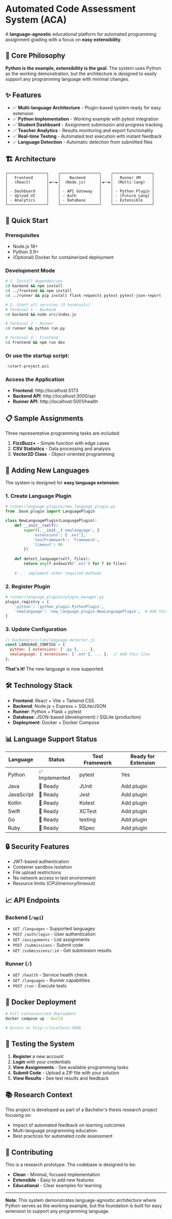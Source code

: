 # Automated Code Assessment System (ACA)

A **language-agnostic** educational platform for automated programming assignment grading with a focus on **easy extensibility**.

## 🎯 Core Philosophy

**Python is the example, extensibility is the goal.** The system uses Python as the working demonstration, but the architecture is designed to easily support any programming language with minimal changes.

## ✨ Features

- ✅ **Multi-language Architecture** - Plugin-based system ready for easy extension
- ✅ **Python Implementation** - Working example with pytest integration
- ✅ **Student Dashboard** - Assignment submission and progress tracking
- ✅ **Teacher Analytics** - Results monitoring and export functionality
- ✅ **Real-time Testing** - Automated test execution with instant feedback
- ✅ **Language Detection** - Automatic detection from submitted files

## 🏗️ Architecture

```
┌─────────────────┐    ┌─────────────────┐    ┌─────────────────┐
│   Frontend      │    │    Backend      │    │   Runner VM     │
│   (React)       │◄──►│  (Node.js)      │◄──►│  (Multi-lang)   │
│                 │    │                 │    │                 │
│ - Dashboard     │    │ - API Gateway   │    │ - Python Plugin │
│ - Upload UI     │    │ - Auth          │    │ - [Future Lang] │
│ - Analytics     │    │ - Database      │    │ - Extensible    │
└─────────────────┘    └─────────────────┘    └─────────────────┘
```

## 🚀 Quick Start

### Prerequisites
- Node.js 18+
- Python 3.9+
- (Optional) Docker for containerized deployment

### Development Mode
```bash
# 1. Install dependencies
cd backend && npm install
cd ../frontend && npm install  
cd ../runner && pip install flask requests pytest pytest-json-report

# 2. Start all services (3 terminals)
# Terminal 1 - Backend
cd backend && node src/index.js

# Terminal 2 - Runner  
cd runner && python run.py

# Terminal 3 - Frontend
cd frontend && npm run dev
```

### Or use the startup script:
```powershell
.\start-project.ps1
```

### Access the Application
- **Frontend**: http://localhost:5173
- **Backend API**: http://localhost:3000/api
- **Runner API**: http://localhost:5001/health

## 📋 Sample Assignments

Three representative programming tasks are included:

1. **FizzBuzz+** - Simple function with edge cases
2. **CSV Statistics** - Data processing and analysis  
3. **Vector2D Class** - Object-oriented programming

## 🔧 Adding New Languages

The system is designed for **easy language extension**:

### 1. Create Language Plugin
```python
# runner/language_plugins/new_language_plugin.py
from .base_plugin import LanguagePlugin

class NewLanguagePlugin(LanguagePlugin):
    def __init__(self):
        super().__init__('newlanguage', {
            'extensions': ['.ext'],
            'testFramework': 'framework',
            'timeout': 90
        })
    
    def detect_language(self, files):
        return any(f.endswith('.ext') for f in files)
    
    # ... implement other required methods
```

### 2. Register Plugin
```python
# runner/language_plugins/plugin_manager.py
plugin_registry = {
    'python': 'python_plugin.PythonPlugin',
    'newlanguage': 'new_language_plugin.NewLanguagePlugin',  # Add this line
}
```

### 3. Update Configuration
```javascript
// backend/src/lib/language-detector.js
const LANGUAGE_CONFIGS = {
  python: { extensions: ['.py'], ... },
  newlanguage: { extensions: ['.ext'], ... },  // Add this line
};
```

**That's it!** The new language is now supported.

## 🛠️ Technology Stack

- **Frontend**: React + Vite + Tailwind CSS
- **Backend**: Node.js + Express + SQLite/JSON
- **Runner**: Python + Flask + pytest
- **Database**: JSON-based (development) / SQLite (production)
- **Deployment**: Docker + Docker Compose

## 📊 Language Support Status

| Language | Status | Test Framework | Ready for Extension |
|----------|--------|----------------|-------------------|
| Python | ✅ Implemented | pytest | Yes |
| Java | 🔄 Ready | JUnit | Add plugin |
| JavaScript | 🔄 Ready | Jest | Add plugin |
| Kotlin | 🔄 Ready | Kotest | Add plugin |
| Swift | 🔄 Ready | XCTest | Add plugin |
| Go | 🔄 Ready | testing | Add plugin |
| Ruby | 🔄 Ready | RSpec | Add plugin |

## 🔒 Security Features

- JWT-based authentication
- Container sandbox isolation
- File upload restrictions
- No network access in test environment
- Resource limits (CPU/memory/timeout)

## 📈 API Endpoints

### Backend (`/api`)
- `GET /languages` - Supported languages
- `POST /auth/login` - User authentication
- `GET /assignments` - List assignments
- `POST /submissions` - Submit code
- `GET /submissions/:id` - Get submission results

### Runner (`/`)
- `GET /health` - Service health check
- `GET /languages` - Runner capabilities
- `POST /run` - Execute tests

## 🐳 Docker Deployment

```bash
# Full containerized deployment
docker compose up --build

# Access at http://localhost:3000
```

## 🧪 Testing the System

1. **Register** a new account
2. **Login** with your credentials
3. **View Assignments** - See available programming tasks
4. **Submit Code** - Upload a ZIP file with your solution
5. **View Results** - See test results and feedback

## 📚 Research Context

This project is developed as part of a Bachelor's thesis research project focusing on:
- Impact of automated feedback on learning outcomes
- Multi-language programming education
- Best practices for automated code assessment

## 🤝 Contributing

This is a research prototype. The codebase is designed to be:
- **Clean** - Minimal, focused implementation
- **Extensible** - Easy to add new features
- **Educational** - Clear examples for learning

---

**Note**: This system demonstrates language-agnostic architecture where Python serves as the working example, but the foundation is built for easy extension to support any programming language.